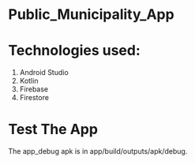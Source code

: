 # Public_Municipality_App

# Technologies used:
1) Android Studio
2) Kotlin
3) Firebase
4) Firestore

# Test The App

The app_debug apk is in app/build/outputs/apk/debug.
